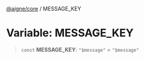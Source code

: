 [@aigne/core](../wiki/Home) / MESSAGE_KEY

# Variable: MESSAGE_KEY

> `const` **MESSAGE_KEY**: `"$message"` = `"$message"`
